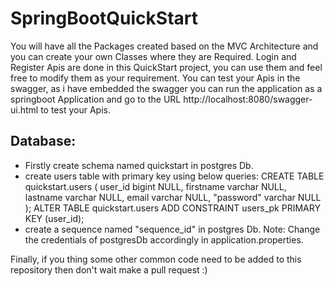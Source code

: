# SpringBootQuickStart
You will have all the Packages created based on the MVC Architecture and you can create your own Classes where they are Required.
Login and Register Apis are done in this QuickStart project, you can use them and feel free to modify them as your requirement.
You can test your Apis in the swagger, as i have embedded the swagger you can run the application as a springboot Application and go to
the URL http://localhost:8080/swagger-ui.html to test your Apis.

Database:
--------
* Firstly create schema named quickstart in postgres Db.
* create users table with primary key using below queries:
CREATE TABLE quickstart.users (
	user_id bigint NULL,
	firstname varchar NULL,
	lastname varchar NULL,
	email varchar NULL,
	"password" varchar NULL
);
ALTER TABLE quickstart.users ADD CONSTRAINT users_pk PRIMARY KEY (user_id);
* create a sequence named "sequence_id" in postgres Db.
Note: Change the credentials of postgresDb accordingly in application.properties.

Finally, if you thing some other common code need to be added to this repository then don't wait make a pull request :)  
